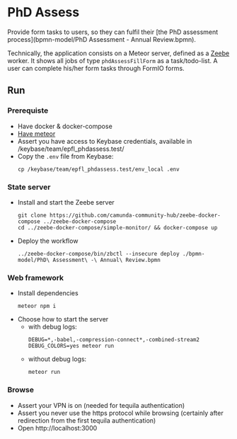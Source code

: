 # PhD Assess

Provide form tasks to users, so they can fulfil their [the PhD assessment process](bpmn-model/PhD Assessment - Annual Review.bpmn).

Technically, the application consists on a Meteor server, defined as a [Zeebe](https://zeebe.io) worker. It shows all jobs of type `phdAssessFillForm` as a task/todo-list. A user can complete his/her form tasks through FormIO forms.

## Run

### Prerequiste

- Have docker & docker-compose
- [Have meteor](https://www.meteor.com/developers/install)
- Assert you have access to Keybase credentials, available in /keybase/team/epfl_phdassess.test/
- Copy the `.env` file from Keybase:
  ```
  cp /keybase/team/epfl_phdassess.test/env_local .env
  ```

### State server

- Install and start the Zeebe server
  ```
  git clone https://github.com/camunda-community-hub/zeebe-docker-compose ../zeebe-docker-compose
  cd ../zeebe-docker-compose/simple-monitor/ && docker-compose up
  ```
- Deploy the workflow
  ```
  ../zeebe-docker-compose/bin/zbctl --insecure deploy ./bpmn-model/PhD\ Assessment\ -\ Annual\ Review.bpmn
  ```

### Web framework

  - Install dependencies
    ```
    meteor npm i
    ```
  - Choose how to start the server
    - with debug logs:
      ```
      DEBUG=*,-babel,-compression-connect*,-combined-stream2 DEBUG_COLORS=yes meteor run
      ```
    - without debug logs:
      ```
      meteor run
      ```

### Browse

  - Assert your VPN is on (needed for tequila authentication)
  - Assert you never use the https protocol while browsing (certainly after redirection from the first tequila authentication)
  - Open http://localhost:3000
